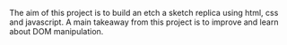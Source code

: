 
The aim of this project is to build an etch a sketch replica using html, css and javascript.
A main takeaway from this project is to improve and learn about DOM manipulation.